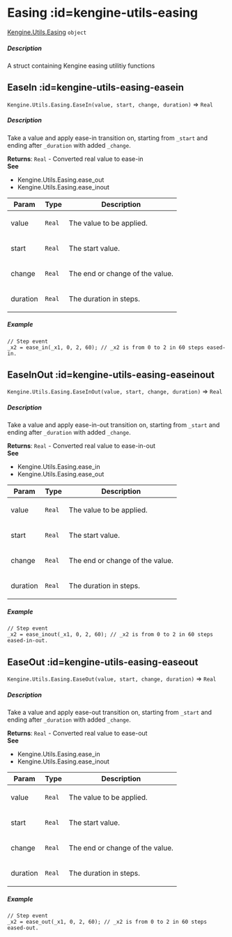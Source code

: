 # Easing  :id=kengine-utils-easing

[Kengine.Utils.Easing](Kengine.Utils.Easing) <code>object</code>
<!-- tabs:start -->


##### **Description**

A struct containing Kengine easing utilitiy functions


<!-- tabs:end -->

## EaseIn  :id=kengine-utils-easing-easein

`Kengine.Utils.Easing.EaseIn(value, start, change, duration)` ⇒ <code>Real</code>
<!-- tabs:start -->


##### **Description**

Take a value and apply ease-in transition on, starting from <code>_start</code> and ending after <code>_duration</code> with added <code>_change</code>.


**Returns**: <code>Real</code> - Converted real value to ease-in  
**See**

- Kengine.Utils.Easing.ease_out
- Kengine.Utils.Easing.ease_inout


| Param | Type | Description |
| --- | --- | --- |
| value | <code>Real</code> | <p>The value to be applied.</p> |
| start | <code>Real</code> | <p>The start value.</p> |
| change | <code>Real</code> | <p>The end or change of the value.</p> |
| duration | <code>Real</code> | <p>The duration in steps.</p> |


##### **Example**

```gml
// Step event_x2 = ease_in(_x1, 0, 2, 60); // _x2 is from 0 to 2 in 60 steps eased-in.
```
<!-- tabs:end -->

## EaseInOut  :id=kengine-utils-easing-easeinout

`Kengine.Utils.Easing.EaseInOut(value, start, change, duration)` ⇒ <code>Real</code>
<!-- tabs:start -->


##### **Description**

Take a value and apply ease-in-out transition on, starting from <code>_start</code> and ending after <code>_duration</code> with added <code>_change</code>.


**Returns**: <code>Real</code> - Converted real value to ease-in-out  
**See**

- Kengine.Utils.Easing.ease_in
- Kengine.Utils.Easing.ease_out


| Param | Type | Description |
| --- | --- | --- |
| value | <code>Real</code> | <p>The value to be applied.</p> |
| start | <code>Real</code> | <p>The start value.</p> |
| change | <code>Real</code> | <p>The end or change of the value.</p> |
| duration | <code>Real</code> | <p>The duration in steps.</p> |


##### **Example**

```gml
// Step event_x2 = ease_inout(_x1, 0, 2, 60); // _x2 is from 0 to 2 in 60 steps eased-in-out.
```
<!-- tabs:end -->

## EaseOut  :id=kengine-utils-easing-easeout

`Kengine.Utils.Easing.EaseOut(value, start, change, duration)` ⇒ <code>Real</code>
<!-- tabs:start -->


##### **Description**

Take a value and apply ease-out transition on, starting from <code>_start</code> and ending after <code>_duration</code> with added <code>_change</code>.


**Returns**: <code>Real</code> - Converted real value to ease-out  
**See**

- Kengine.Utils.Easing.ease_in
- Kengine.Utils.Easing.ease_inout


| Param | Type | Description |
| --- | --- | --- |
| value | <code>Real</code> | <p>The value to be applied.</p> |
| start | <code>Real</code> | <p>The start value.</p> |
| change | <code>Real</code> | <p>The end or change of the value.</p> |
| duration | <code>Real</code> | <p>The duration in steps.</p> |


##### **Example**

```gml
// Step event_x2 = ease_out(_x1, 0, 2, 60); // _x2 is from 0 to 2 in 60 steps eased-out.
```
<!-- tabs:end -->

